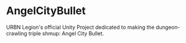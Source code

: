 # AngelCityBullet
URBN Legion's official Unity Project dedicated to making the dungeon-crawling triple shmup: Angel City Bullet.
